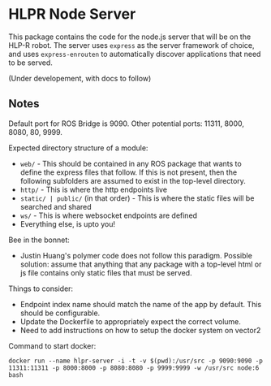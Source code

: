 # HLPR Node Server

This package contains the code for the node.js server that will be on the HLP-R robot. The server uses `express` as the server framework of choice, and uses `express-enrouten` to automatically discover applications that need to be served.

(Under developement, with docs to follow)

## Notes

Default port for ROS Bridge is 9090. Other potential ports: 11311, 8000, 8080, 80, 9999.

Expected directory structure of a module:

- `web/` - This should be contained in any ROS package that wants to define the express files that follow. If this is not present, then the following subfolders are assumed to exist in the top-level directory.
- `http/` - This is where the http endpoints live
- `static/ | public/` (in that order) - This is where the static files will be searched and shared
- `ws/` - This is where websocket endpoints are defined
- Everything else, is upto you!

Bee in the bonnet:

- Justin Huang's polymer code does not follow this paradigm. Possible solution: assume that anything that any package with a top-level html or js file contains only static files that must be served.

Things to consider:

- Endpoint index name should match the name of the app by default. This should be configurable.
- Update the Dockerfile to appropriately expect the correct volume.
- Need to add instructions on how to setup the docker system on vector2

Command to start docker:

```
docker run --name hlpr-server -i -t -v $(pwd):/usr/src -p 9090:9090 -p 11311:11311 -p 8000:8000 -p 8080:8080 -p 9999:9999 -w /usr/src node:6 bash
```
